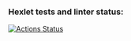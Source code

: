 ### Hexlet tests and linter status:
[![Actions Status](https://github.com/orishko/backend-project-lvl2/workflows/hexlet-check/badge.svg?branch=)](https://github.com/orishko/backend-project-lvl2/actions?query=branch:)